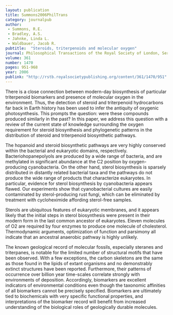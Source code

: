 ```yaml
---
layout: publication
title: Summons2006PhilTrans
category: journalpub
author: 
 - Summons, R.E.
 - Bradley, A.S.
 - Jahnke, Linda L. 
 - Waldbauer, Jacob R. 
pubtitle:  "Steroids, triterpenoids and molecular oxygen"
journal: Philosophical Transactions of the Royal Society of London, Series B 
volume: 361 
number: 1470 
pages: 951-968 
year: 2006
publink: "http://rstb.royalsocietypublishing.org/content/361/1470/951"
---
```

There is a close connection between modern-day biosynthesis of particular triterpenoid biomarkers and presence of molecular oxygen in the environment. Thus, the detection of steroid and triterpenoid hydrocarbons far back in Earth history has been used to infer the antiquity of oxygenic photosynthesis. This prompts the question: were these compounds produced similarly in the past? In this paper, we address this question with a review of the current state of knowledge surrounding the oxygen requirement for steroid biosynthesis and phylogenetic patterns in the distribution of steroid and triterpenoid biosynthetic pathways.

The hopanoid and steroid biosynthetic pathways are very highly conserved within the bacterial and eukaryotic domains, respectively. Bacteriohopanepolyols are produced by a wide range of bacteria, and are methylated in significant abundance at the C2 position by oxygen-producing cyanobacteria. On the other hand, sterol biosynthesis is sparsely distributed in distantly related bacterial taxa and the pathways do not produce the wide range of products that characterize eukaryotes. In particular, evidence for sterol biosynthesis by cyanobacteria appears flawed. Our experiments show that cyanobacterial cultures are easily contaminated by sterol-producing rust fungi, which can be eliminated by treatment with cycloheximide affording sterol-free samples.

Sterols are ubiquitous features of eukaryotic membranes, and it appears likely that the initial steps in sterol biosynthesis were present in their modern form in the last common ancestor of eukaryotes. Eleven molecules of O2 are required by four enzymes to produce one molecule of cholesterol. Thermodynamic arguments, optimization of function and parsimony all indicate that an ancestral anaerobic pathway is highly unlikely.

The known geological record of molecular fossils, especially steranes and triterpanes, is notable for the limited number of structural motifs that have been observed. With a few exceptions, the carbon skeletons are the same as those found in the lipids of extant organisms and no demonstrably extinct structures have been reported. Furthermore, their patterns of occurrence over billion year time-scales correlate strongly with environments of deposition. Accordingly, biomarkers are excellent indicators of environmental conditions even though the taxonomic affinities of all biomarkers cannot be precisely specified. Biomarkers are ultimately tied to biochemicals with very specific functional properties, and interpretations of the biomarker record will benefit from increased understanding of the biological roles of geologically durable molecules.